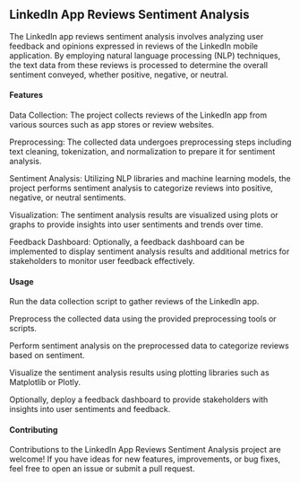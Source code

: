 **<h2>LinkedIn App Reviews Sentiment Analysis </h2>**
The LinkedIn app reviews sentiment analysis involves analyzing user feedback and opinions expressed in reviews of the LinkedIn mobile application. By employing natural language processing (NLP) techniques, the text data from these reviews is processed to determine the overall sentiment conveyed, whether positive, negative, or neutral. 

**<h4>Features</h4>**
Data Collection: The project collects reviews of the LinkedIn app from various sources such as app stores or review websites.

Preprocessing: The collected data undergoes preprocessing steps including text cleaning, tokenization, and normalization to prepare it for sentiment analysis.

Sentiment Analysis: Utilizing NLP libraries and machine learning models, the project performs sentiment analysis to categorize reviews into positive, negative, or neutral sentiments.

Visualization: The sentiment analysis results are visualized using plots or graphs to provide insights into user sentiments and trends over time.

Feedback Dashboard: Optionally, a feedback dashboard can be implemented to display sentiment analysis results and additional metrics for stakeholders to monitor user feedback effectively.

**<h4>Usage</h4>**
Run the data collection script to gather reviews of the LinkedIn app.

Preprocess the collected data using the provided preprocessing tools or scripts.

Perform sentiment analysis on the preprocessed data to categorize reviews based on sentiment.

Visualize the sentiment analysis results using plotting libraries such as Matplotlib or Plotly.

Optionally, deploy a feedback dashboard to provide stakeholders with insights into user sentiments and feedback.

**<h4>Contributing</h4>**
Contributions to the LinkedIn App Reviews Sentiment Analysis project are welcome! If you have ideas for new features, improvements, or bug fixes, feel free to open an issue or submit a pull request.
